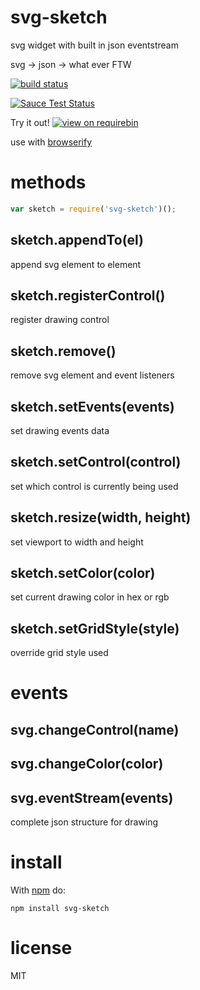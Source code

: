 # svg-sketch

svg widget with built in json eventstream

svg -> json -> what ever FTW

[![build status](https://api.travis-ci.org/JamesKyburz/svg-sketch.svg)](http://travis-ci.org/JamesKyburz/svg-sketch)

[![Sauce Test Status](https://saucelabs.com/browser-matrix/svg-sketch.svg)](https://saucelabs.com/u/svg-sketch)

Try it out! [![view on requirebin](http://requirebin.com/badge.png)](http://requirebin.com/?gist=0dc5356985194d0b8466)

use with [browserify](http://browserify.org)

# methods

``` js
var sketch = require('svg-sketch')();
```

## sketch.appendTo(el)

append svg element to element

## sketch.registerControl()

register drawing control

## sketch.remove()

remove svg element and event listeners

## sketch.setEvents(events)

set drawing events data

## sketch.setControl(control)

set which control is currently being used

## sketch.resize(width, height)

set viewport to width and height

## sketch.setColor(color)

set current drawing color in hex or rgb

## sketch.setGridStyle(style)

override grid style used

# events

## svg.changeControl(name)

## svg.changeColor(color)

## svg.eventStream(events)

complete json structure for drawing

# install

With [npm](https://npmjs.org) do:

```
npm install svg-sketch
```

# license

MIT
